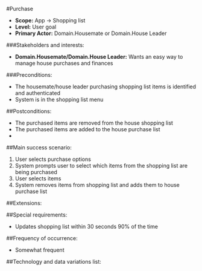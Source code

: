 #Purchase
+ **Scope:** App -> Shopping list
+ **Level:** User goal
+ **Primary Actor:** Domain.Housemate or Domain.House Leader

###Stakeholders and interests:
+ **Domain.Housemate/Domain.House Leader:** Wants an easy way to manage house purchases and finances

###Preconditions: 
+ The housemate/house leader purchasing shopping list items is identified and authenticated
+ System is in the shopping list menu
		
##Postconditions: 
+ The purchased items are removed from the house shopping list
+ The purchased items are added to the house purchase list
+ 
##Main success scenario:
1. User selects purchase options
2. System prompts user to select which items from the shopping list are being purchased
3. User selects items
4. System removes items from shopping list and adds them to house purchase list

##Extensions:


##Special requirements:
+ Updates shopping list within 30 seconds 90% of the time

##Frequency of occurrence:
+ Somewhat frequent

##Technology and data variations list:

